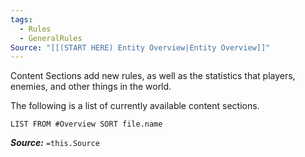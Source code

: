 ```yaml
---
tags:
  - Rules
  - GeneralRules
Source: "[[(START HERE) Entity Overview|Entity Overview]]"
---
```

Content Sections add new rules, as well as the statistics that players, enemies, and other things in the world.

The following is a list of currently available content sections.
```dataview
LIST FROM #Overview SORT file.name
```
***Source:*** `=this.Source`